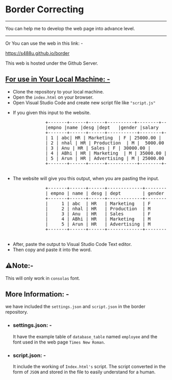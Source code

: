 <h1>Border Correcting</h1>
<hr>
<p>You can help me to develop the web page into advance level.</p>
<hr>
<p>Or You can use the web in this link: -</p> 
<a href="https://s488u.github.io/border">https://s488u.github.io/border</a>
<p>This web is hosted under the Github Server.</p>
<h2><u>For use in Your Local Machine: - </u></h2>
<ul>
    <li>Clone the repository to your local machine.</li>
    <li>Open the <code>index.html</code> on your browser.</li>
    <li>Open Visual Studio Code and create new script file like <code>"script.js"</code></li>
    <li>
        <p>If you given this input to the website.</p>
        <pre>
            +-------+------+------+----------+--------+----------+
            |empno |name |desg |dept   |gender |salary   |
            +-------+------+------+-----------+--------+----------+
            | 1 | abc| HR | Marketing  | F | 25000.00 |
            | 2 | nhal | HR | Production  | M |  5000.00 |
            | 3 | Anu | HR | Sales | F | 30000.00 |
            | 4 | ABhi | HR | Marketing  | M | 35000.00 |
            | 5 | Arun | HR | Advertising | M | 25000.00 |
            +-------+------+------+-----------+--------+---------+
        </pre>
    </li>
    <li>
        <p>The website will give you this output, when you are pasting the input.</p>
        <pre>
            +-------+------+------+-------------+--------+----------+
            | empno | name | desg | dept        | gender | salary   |
            +-------+------+------+-------------+--------+----------+
            |     1 | abc  | HR   | Marketing   | F      | 25000.00 |
            |     2 | nhal | HR   | Production  | M      |  5000.00 |
            |     3 | Anu  | HR   | Sales       | F      | 30000.00 |
            |     4 | ABhi | HR   | Marketing   | M      | 35000.00 |
            |     5 | Arun | HR   | Advertising | M      | 25000.00 |
            +-------+------+------+-------------+--------+----------+
        </pre>
    </li>
    <li>After, paste the output to Visual Studio Code Text editor.</li>
    <li>Then copy and paste it into the word.</li>
</ul>
<div>
    <h2>⚠️Note:-</h2>
    <p>This will only work in <code>consolas</code> font.</p>
</div>
<div>
  <h2>More Information: -</h2>
  <p>we have included the <code>settings.json</code> and <code>script.json</code> in the border repository.</p>
  <ul>
   <li>
    <div>
      <h3>settings.json: -</h3>
      <p>It have the  example table of <code>database_table</code> named <code>employee</code> and the font used in the web page <code>Times New Roman</code>.</p>
    </div>
   </li>
   <li>
    <div>
      <h3>script.json: -</h3>
      <p>It include the working of <code>Index.html's</code> script. The script converted in the form of <code>JSON</code> and stored in the file to easily understand for a human.</p>
    </div>
   </li>
  </ul>
</div>